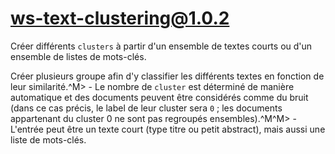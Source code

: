 # ws-text-clustering@1.0.2

Créer différents `clusters` à partir d'un ensemble de textes courts ou d'un ensemble de listes de mots-clés.

Créer plusieurs groupe afin d'y classifier les différents textes en fonction de leur similarité.^M> - Le nombre de `cluster` est déterminé de manière automatique et des documents peuvent être considérés comme du bruit (dans ce cas précis, le label de leur cluster sera `0` ; les documents appartenant du cluster 0 ne sont pas regroupés ensembles).^M^M> - L'entrée peut être un texte court (type titre ou petit abstract), mais aussi une liste de mots-clés.
